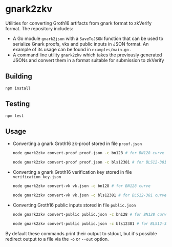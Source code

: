 # gnark2zkv

Utilities for converting Groth16 artifacts from gnark format to zkVerify format.
The repository includes:

- A Go module `gnark2json` with a `SaveToJSON` function that can be used to serialize Gnark proofs, vks and public inputs in JSON format. An example of its usage can be found in `examples/main.go` .
- A command line utility `gnark2zkv` which takes the previously generated JSONs and convert them in a format suitable for submission to zkVerify

## Building
```
npm install
```

## Testing
```
npm test
```

## Usage
- Converting a gnark Groth16 zk-proof stored in file `proof.json`
    ```bash
    node gnark2zkv convert-proof proof.json -c bn128 # for BN128 curve
    ```
    ```bash
    node gnark2zkv convert-proof proof.json -c bls12381 # for BLS12-381 curve
    ```
- Converting a gnark Groth16 verification key stored in file `verification_key.json`
    ```bash
    node gnark2zkv convert-vk vk.json -c bn128 # for BN128 curve
    ```
     ```bash
    node gnark2zkv convert-vk vk.json -c bls12381 # for BLS12-381 curve
    ```
- Converting Groth16 public inputs stored in file `public.json`
    ```bash
    node gnark2zkv convert-public public.json -c bn128 # for BN128 curve
    ```
    ```bash
    node gnark2zkv convert-public public.json -c bls12381 # for BLS12-381 curve
    ```
By default these commands print their output to stdout, but it's possible redirect output to a file via the `-o` or `--out` option.
